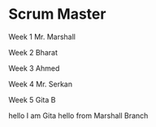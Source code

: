 
# Scrum Master	
Week 1	Mr. Marshall

Week 2	Bharat

Week 3	Ahmed

Week 4	Mr. Serkan

Week 5	Gita B

hello I am Gita
hello from Marshall Branch
